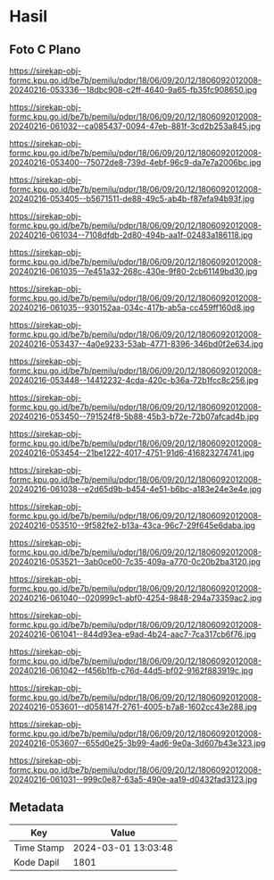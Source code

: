 # Hasil

## Foto C Plano

https://sirekap-obj-formc.kpu.go.id/be7b/pemilu/pdpr/18/06/09/20/12/1806092012008-20240216-053336--18dbc908-c2ff-4640-9a65-fb35fc908650.jpg

https://sirekap-obj-formc.kpu.go.id/be7b/pemilu/pdpr/18/06/09/20/12/1806092012008-20240216-061032--ca085437-0094-47eb-881f-3cd2b253a845.jpg

https://sirekap-obj-formc.kpu.go.id/be7b/pemilu/pdpr/18/06/09/20/12/1806092012008-20240216-053400--75072de8-739d-4ebf-96c9-da7e7a2006bc.jpg

https://sirekap-obj-formc.kpu.go.id/be7b/pemilu/pdpr/18/06/09/20/12/1806092012008-20240216-053405--b5671511-de88-49c5-ab4b-f87efa94b93f.jpg

https://sirekap-obj-formc.kpu.go.id/be7b/pemilu/pdpr/18/06/09/20/12/1806092012008-20240216-061034--7108dfdb-2d80-494b-aa1f-02483a186118.jpg

https://sirekap-obj-formc.kpu.go.id/be7b/pemilu/pdpr/18/06/09/20/12/1806092012008-20240216-061035--7e451a32-268c-430e-9f80-2cb61149bd30.jpg

https://sirekap-obj-formc.kpu.go.id/be7b/pemilu/pdpr/18/06/09/20/12/1806092012008-20240216-061035--930152aa-034c-417b-ab5a-cc459ff160d8.jpg

https://sirekap-obj-formc.kpu.go.id/be7b/pemilu/pdpr/18/06/09/20/12/1806092012008-20240216-053437--4a0e9233-53ab-4771-8396-346bd0f2e634.jpg

https://sirekap-obj-formc.kpu.go.id/be7b/pemilu/pdpr/18/06/09/20/12/1806092012008-20240216-053448--14412232-4cda-420c-b36a-72b1fcc8c256.jpg

https://sirekap-obj-formc.kpu.go.id/be7b/pemilu/pdpr/18/06/09/20/12/1806092012008-20240216-053450--791524f8-5b88-45b3-b72e-72b07afcad4b.jpg

https://sirekap-obj-formc.kpu.go.id/be7b/pemilu/pdpr/18/06/09/20/12/1806092012008-20240216-053454--21be1222-4017-4751-91d6-416823274741.jpg

https://sirekap-obj-formc.kpu.go.id/be7b/pemilu/pdpr/18/06/09/20/12/1806092012008-20240216-061038--e2d65d9b-b454-4e51-b6bc-a183e24e3e4e.jpg

https://sirekap-obj-formc.kpu.go.id/be7b/pemilu/pdpr/18/06/09/20/12/1806092012008-20240216-053510--9f582fe2-b13a-43ca-96c7-29f645e6daba.jpg

https://sirekap-obj-formc.kpu.go.id/be7b/pemilu/pdpr/18/06/09/20/12/1806092012008-20240216-053521--3ab0ce00-7c35-409a-a770-0c20b2ba3120.jpg

https://sirekap-obj-formc.kpu.go.id/be7b/pemilu/pdpr/18/06/09/20/12/1806092012008-20240216-061040--020999c1-abf0-4254-9848-294a73359ac2.jpg

https://sirekap-obj-formc.kpu.go.id/be7b/pemilu/pdpr/18/06/09/20/12/1806092012008-20240216-061041--844d93ea-e9ad-4b24-aac7-7ca317cb6f76.jpg

https://sirekap-obj-formc.kpu.go.id/be7b/pemilu/pdpr/18/06/09/20/12/1806092012008-20240216-061042--f456b1fb-c76d-44d5-bf02-9162f883919c.jpg

https://sirekap-obj-formc.kpu.go.id/be7b/pemilu/pdpr/18/06/09/20/12/1806092012008-20240216-053601--d058147f-2761-4005-b7a8-1602cc43e288.jpg

https://sirekap-obj-formc.kpu.go.id/be7b/pemilu/pdpr/18/06/09/20/12/1806092012008-20240216-053607--655d0e25-3b99-4ad6-9e0a-3d607b43e323.jpg

https://sirekap-obj-formc.kpu.go.id/be7b/pemilu/pdpr/18/06/09/20/12/1806092012008-20240216-061031--999c0e87-63a5-490e-aa19-d0432fad3123.jpg


## Metadata

| Key        | Value               |
| ---------- | ------------------- |
| Time Stamp | 2024-03-01 13:03:48 |
| Kode Dapil | 1801                |



